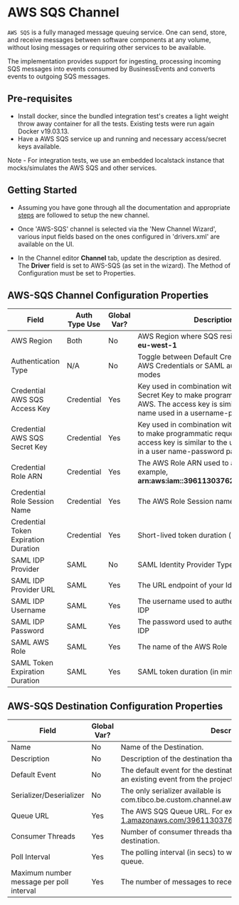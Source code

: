 # AWS SQS Channel

`AWS SQS` is a fully managed message queuing service. One can send, store, and receive messages between software components at any volume, without losing messages or requiring other services to be available.

The implementation provides support for ingesting, processing incoming SQS messages into events consumed by BusinessEvents and converts events to outgoing SQS messages.

## Pre-requisites

* Install docker, since the bundled integration test's creates a light weight throw away container for all the tests. Existing tests were run again Docker v19.03.13.
* Have a AWS SQS service up and running and necessary access/secret keys available. 

Note - For integration tests, we use an embedded localstack instance that mocks/simulates the AWS SQS and other services.

## Getting Started

* Assuming you have gone through all the documentation and appropriate [steps](https://github.com/tibco/be-contribution/tree/main/channel) are followed to setup the new channel.

* Once 'AWS-SQS' channel is selected via the 'New Channel Wizard', various input fields based on the ones configured in 'drivers.xml' are available on the UI.

* In the Channel editor <b>Channel</b> tab, update the description as desired. The <b>Driver</b> field is set to AWS-SQS (as set in the wizard). The Method of Configuration must be set to Properties.

## AWS-SQS Channel Configuration Properties

| Field | Auth Type Use | Global Var? | Description |
|---|---|---|---|
AWS Region|Both|No|AWS Region where SQS resides. For example <b>eu-west-1</b>
Authentication Type|N/A|No|Toggle between Default Credential Chain, AWS Credentials or SAML authentication modes
Credential AWS SQS Access Key|Credential|Yes|Key used in combination with the AWS SQS Secret Key to make programmatic request to AWS. The access key is similar to a user name used in a username-password pair.
Credential AWS SQS Secret Key|Credential|Yes|Key used in combination with the access key to make programmatic requests to AWS. The access key is similar to the user name used in a user name-password pair.
Credential Role ARN|Credential|Yes|The AWS Role ARN used to access SQS. For example, <b>arn:aws:iam::396113037621:role/TIBCO/BE</b>
Credential Role Session Name|Credential|Yes|The AWS Role Session name
Credential Token Expiration Duration|Credential|Yes|Short-lived token duration (in minutes)
SAML IDP Provider|SAML|No|SAML Identity Provider Type
SAML IDP Provider URL|SAML|Yes|The URL endpoint of your Identity Provider
SAML IDP Username|SAML|Yes|The username used to authenticate against IDP
SAML IDP Password|SAML|Yes|The password used to authenticate against IDP
SAML AWS Role|SAML|Yes|The name of the AWS Role
SAML Token Expiration Duration|SAML|Yes|SAML token duration (in minutes)

## AWS-SQS Destination Configuration Properties

| Field | Global Var? | Description |
|---|---|---|
Name|No|Name of the Destination.
Description|No|Description of the destination that is to be created..
Default Event|No|The default event for the destination. You can browse and select an existing event from the project.
Serializer/Deserializer|No|The only serializer available is com.tibco.be.custom.channel.aws.sqs.serializer.SqsTextSerializer
Queue URL|Yes|The AWS SQS Queue URL. For example, https://sqs.eu-west-1.amazonaws.com/396113037621/sqs-test-queue
Consumer Threads|Yes|Number of consumer threads that BusinessEvents creates for the destination. 
Poll Interval|Yes|The polling interval (in secs) to wait for messages on the SQS queue.
Maximum number message per poll interval|Yes|The number of messages to receive per poll interval.